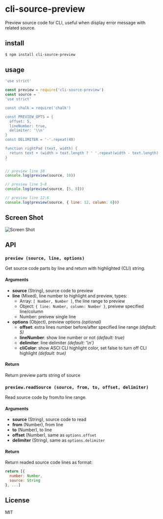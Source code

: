# cli-source-preview

Preview source code for CLI, useful when display error message with related source.

## install

```bash
$ npm install cli-source-preview
```

## usage

```js
'use strict'

const preview = require('cli-source-preview')
const source = `
'use strict'

const chalk = require('chalk')

const PREVIEW_OPTS = {
  offset: 5,
  lineNumber: true,
  delimiter: '\\n'
}
const DELIMITER = '-'.repeat(40)

function rightPad (text, width) {
  return text + (width > text.length ? ' '.repeat(width - text.length) : '')
}
`

// preview line 10
console.log(preview(source, 10))

// preview line 5~8
console.log(preview(source, [5, 8]))

// preview line 12:6
console.log(preview(source, { line: 12, column: 6}))
```

## Screen Shot

![Screen Shot](./screen-shot.png)

## API

### `preview (source, line, options)`

Get source code parts by line and return with highlighted (CLI) string.

#### Arguments

- **source** (String), source code to preview
- **line** (Mixed), line number to highlight and preview, types:
  - Array: `[ Number, Number ]`, the line range to preview
  - Object: `{ line: Number, column: Number }`, preivew specified line/column
  - Number: preivew single line
- **options** (Object), preview options *(optional)*
  - **offset**: extra lines number before/after specified line range *(default: 5)*
  - **lineNumber**: show line number or not *(default: true)*
  - **delimiter**: line delimiter *(default: '\n')*
  - **cliColor**: show ASCI CLI highlight color, set false to turn off CLI highlight *(default: true)*

#### Return

Return preview parts string of source

### `preview.readSource (source, from, to, offset, delimiter)`

Read source code by from/to line range.

#### Arguments

- **source** (String), source code to read
- **from** (Number), from line
- **to** (Number), to line
- **offset** (Number), same as `options.offset`
- **delimiter** (String), same as `options.delimiter`

#### Return

Return readed source code lines as format:

```js
return [{
  number: Number,
  source: String
}, ...]
```

## License

MIT
